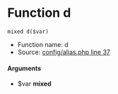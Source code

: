 Function d
===========================





    mixed d($var)

* Function name: d
* Source: [config/alias.php line 37](https://github.com/PrestaShop/PrestaShop/blob/1.6.1.1/config/alias.php#L37)

#### Arguments
* $var **mixed**

